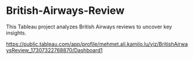 # British-Airways-Review
This Tableau project analyzes British Airways reviews to uncover key insights.

https://public.tableau.com/app/profile/mehmet.ali.kamilo.lu/viz/BritishAirwaysReview_17307322768870/Dashboard1 
